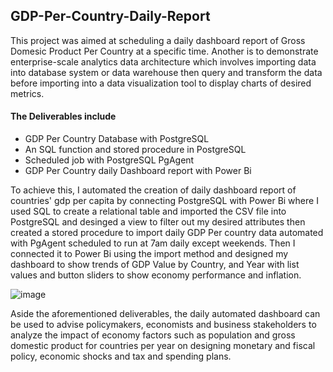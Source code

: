 ## GDP-Per-Country-Daily-Report
This project was aimed at scheduling a daily dashboard report of Gross Domesic Product Per Country at a specific time. 
Another is to demonstrate enterprise-scale analytics data architecture which involves importing data into database system or data warehouse then query and transform the data before importing into a data visualization tool to display charts of desired metrics.

#### The Deliverables include 
- GDP Per Country Database with PostgreSQL
- An SQL function and stored procedure in PostgreSQL
- Scheduled job with PostgreSQL PgAgent
- GDP Per Country daily Dashboard report with Power Bi

To achieve this, I automated the creation of daily dashboard report of countries' gdp per capita by connecting PostgreSQL with Power Bi where I used SQL to create a relational table and imported the CSV file into PostgreSQL and desinged a view to filter out my desired attributes then created a stored procedure to import daily GDP Per country data automated with PgAgent scheduled to run at 7am daily except weekends. Then I connected it to Power Bi using the import method and designed my dashboard to show trends of GDP Value by Country, and Year with list values and button sliders to show economy performance and inflation.


![image](https://github.com/Ibrahim-netizen/GDP-Per-Country-Daily-Report/assets/76513466/328ad10a-9836-4957-9e9a-815e1603369c)


Aside the aforementioned deliverables, the daily automated dashboard can be used to advise policymakers, economists and business stakeholders to analyze the impact of economy factors such as population and gross domestic product for countries per year on designing monetary and fiscal policy, economic shocks and tax and spending plans.

